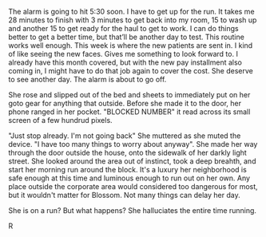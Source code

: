 The alarm is going to hit 5:30 soon. I have to get up for the run. It takes me 28 minutes to finish with 3 minutes to get back into my room, 15 to wash up and another 15 to get ready for the haul to get to work. I can do things better to get a better time, but that’ll be another day to test. This routine works well enough. This week is where the new patients are sent in. I kind of like seeing the new faces. Gives me something to look forward to. I already have this month covered, but with the new pay installment also coming in, I might have to do that job again to cover the cost. She deserve to see another day. The alarm is about to go off.

She rose and slipped out of the bed and sheets to immediately put on her goto gear for anything that outside. Before she made it to the door, her phone ranged in her pocket. "BLOCKED NUMBER"  it read across its small screen of a few hundrud pixels. 

"Just stop already. I'm not going back" She muttered as she muted the device. "I have too many things to worry about anyway". She made her way through the door outside the house, onto the sidewalk of her darkly light street. She looked around the area out of instinct, took a deep breahth, and start her morning run around the block. It's a luxury her neighborhood is safe enough at this time and luminous enough to run out on her own. Any place outside the corporate area would considered too dangerous for most, but it wouldn't matter for Blossom. Not many things can delay her day. 

She is on a run? But what happens? She halluciates the entire time running.

R